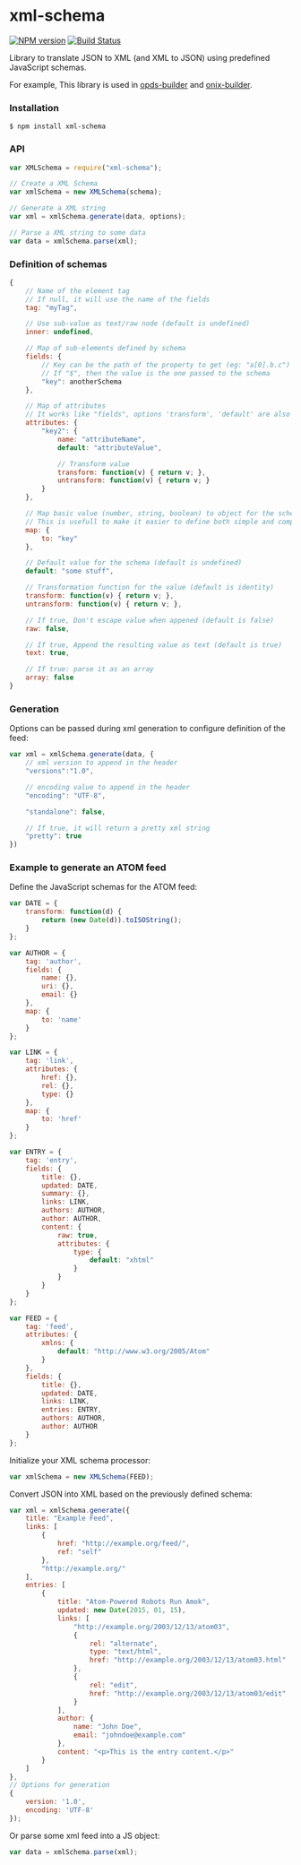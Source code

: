 # xml-schema

[![NPM version](https://badge.fury.io/js/xml-schema.svg)](http://badge.fury.io/js/xml-schema)
[![Build Status](https://travis-ci.org/SamyPesse/xml-schema.png?branch=master)](https://travis-ci.org/SamyPesse/xml-schema)

Library to translate JSON to XML (and XML to JSON) using predefined JavaScript schemas.

For example, This library is used in [opds-builder](https://github.com/GitbookIO/opds-builder) and [onix-builder](https://github.com/GitbookIO/onix-builder).

### Installation

```
$ npm install xml-schema
```

### API

```js
var XMLSchema = require("xml-schema");

// Create a XML Schema
var xmlSchema = new XMLSchema(schema);

// Generate a XML string
var xml = xmlSchema.generate(data, options);

// Parse a XML string to some data
var data = xmlSchema.parse(xml);
```

### Definition of schemas

```js
{
    // Name of the element tag
    // If null, it will use the name of the fields
    tag: "myTag",

    // Use sub-value as text/raw node (default is undefined)
    inner: undefined,

    // Map of sub-elements defined by schema
    fields: {
        // Key can be the path of the property to get (eg: "a[0].b.c")
        // If "$", then the value is the one passed to the schema
        "key": anotherSchema
    },

    // Map of attributes
    // It works like "fields", options 'transform', 'default' are also available
    attributes: {
        "key2": {
            name: "attributeName",
            default: "attributeValue",

            // Transform value
            transform: function(v) { return v; },
            untransform: function(v) { return v; }
        }
    },

    // Map basic value (number, string, boolean) to object for the schema
    // This is usefull to make it easier to define both simple and complex data set
    map: {
        to: "key"
    },

    // Default value for the schema (default is undefined)
    default: "some stuff",

    // Transformation function for the value (default is identity)
    transform: function(v) { return v; },
    untransform: function(v) { return v; },

    // If true, Don't escape value when appened (default is false)
    raw: false,

    // If true, Append the resulting value as text (default is true)
    text: true,

    // If true: parse it as an array
    array: false
}
```

### Generation

Options can be passed during xml generation to configure definition of the feed:

```js
var xml = xmlSchema.generate(data, {
    // xml version to append in the header
    "versions":"1.0",

    // encoding value to append in the header
    "encoding": "UTF-8",

    "standalone": false,

    // If true, it will return a pretty xml string
    "pretty": true
})
```

### Example to generate an ATOM feed

Define the JavaScript schemas for the ATOM feed:

```js
var DATE = {
    transform: function(d) {
        return (new Date(d)).toISOString();
    }
};

var AUTHOR = {
    tag: 'author',
    fields: {
        name: {},
        uri: {},
        email: {}
    },
    map: {
        to: 'name'
    }
};

var LINK = {
    tag: 'link',
    attributes: {
        href: {},
        rel: {},
        type: {}
    },
    map: {
        to: 'href'
    }
};

var ENTRY = {
    tag: 'entry',
    fields: {
        title: {},
        updated: DATE,
        summary: {},
        links: LINK,
        authors: AUTHOR,
        author: AUTHOR,
        content: {
            raw: true,
            attributes: {
                type: {
                    default: "xhtml"
                }
            }
        }
    }
};

var FEED = {
    tag: 'feed',
    attributes: {
        xmlns: {
            default: "http://www.w3.org/2005/Atom"
        }
    },
    fields: {
        title: {},
        updated: DATE,
        links: LINK,
        entries: ENTRY,
        authors: AUTHOR,
        author: AUTHOR
    }
};
```

Initialize your XML schema processor:

```js
var xmlSchema = new XMLSchema(FEED);
```

Convert JSON into XML based on the previously defined schema:

```js
var xml = xmlSchema.generate({
    title: "Example Feed",
    links: [
        {
            href: "http://example.org/feed/",
            ref: "self"
        },
        "http://example.org/"
    ],
    entries: [
        {
            title: "Atom-Powered Robots Run Amok",
            updated: new Date(2015, 01, 15),
            links: [
                "http://example.org/2003/12/13/atom03",
                {
                    rel: "alternate",
                    type: "text/html",
                    href: "http://example.org/2003/12/13/atom03.html"
                },
                {
                    rel: "edit",
                    href: "http://example.org/2003/12/13/atom03/edit"
                }
            ],
            author: {
                name: "John Doe",
                email: "johndoe@example.com"
            },
            content: "<p>This is the entry content.</p>"
        }
    ]
},
// Options for generation
{
    version: '1.0',
    encoding: 'UTF-8'
});
```

Or parse some xml feed into a JS object:

```js
var data = xmlSchema.parse(xml);
```
